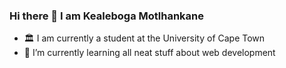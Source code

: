 ### Hi there 👋 I am Kealeboga Motlhankane

- 🏛 I am currently a student at the University of Cape Town
- 🌱 I’m currently learning all neat stuff about web development

<!--
**Kealeboga56/Kealeboga56** is a ✨ _special_ ✨ repository because its `README.md` (this file) appears on your GitHub profile.

Here are some ideas to get you started:

- 🔭 I’m currently working on ...
- 🌱 I’m currently learning ...
- 👯 I’m looking to collaborate on ...
- 🤔 I’m looking for help with ...
- 💬 Ask me about ...
- 📫 How to reach me: ...
- 😄 Pronouns: ...
- ⚡ Fun fact: ...
-->
